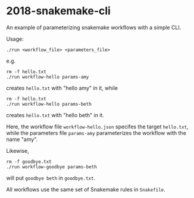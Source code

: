 # 2018-snakemake-cli

An example of parameterizing snakemake workflows with a simple CLI.

Usage:
```
./run <workflow_file> <parameters_file>
```

e.g.

```
rm -f hello.txt
./run workflow-hello params-amy
```
creates `hello.txt` with "hello amy" in it, while

```
rm -f hello.txt
./run workflow-hello params-beth
```
creates `hello.txt` with "hello beth" in it.

Here, the workflow file `workflow-hello.json` specifes the target
`hello.txt`, while the parameters file `params-amy` parameterizes
the workflow with the name "amy".

Likewise,

```
rm -f goodbye.txt
./run workflow-goodbye params-beth
```

will put `goodbye beth` in `goodbye.txt`.

All workflows use the same set of Snakemake rules in `Snakefile`.
